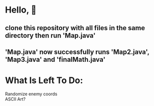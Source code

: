 # Hello, 👋 
## clone this repository with all files in the same directory then run 'Map.java'
## 'Map.java' now successfully runs 'Map2.java', 'Map3.java' and 'finalMath.java'
# What Is Left To Do: 
Randomize enemy coords   
ASCII Art?

